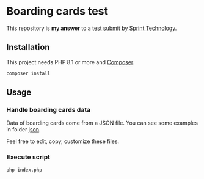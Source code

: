 # Boarding cards test

This repository is **my answer** to a [test submit by Sprint Technology](./docs/task.md).

## Installation

This project needs PHP 8.1 or more and [Composer](https://getcomposer.org/).

```bash
composer install
```

## Usage

### Handle boarding cards data

Data of boarding cards come from a JSON file.
You can see some examples in folder [json](./json).

Feel free to edit, copy, customize these files.

### Execute script

```bash
php index.php
```
